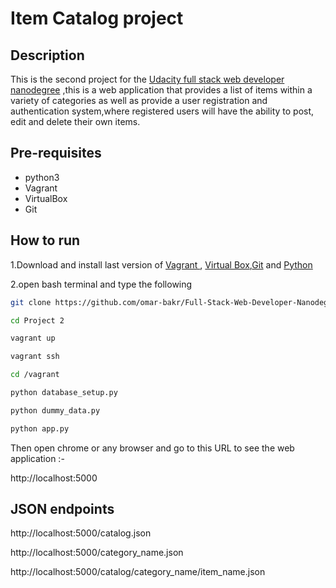 # Item Catalog project
## Description
This is the second project for the [Udacity full stack web developer nanodegree](https://www.udacity.com/course/full-stack-web-developer-nanodegree--nd004) ,this is a web application that provides a list of items within a variety of categories as well as provide a user registration and authentication system,where registered users will have the ability to post, edit and delete their own items.



## Pre-requisites
* python3
* Vagrant
* VirtualBox
* Git


## How to run 
1.Download and install last version of [Vagrant ](https://www.vagrantup.com/), [Virtual Box](https://www.virtualbox.org/wiki/Downloads),[Git](https://git-scm.com/downloads)
and [Python](https://www.python.org/downloads/)

2.open bash terminal and type the following 

```bash
git clone https://github.com/omar-bakr/Full-Stack-Web-Developer-Nanodegree.git

cd Project 2

vagrant up

vagrant ssh

cd /vagrant

python database_setup.py

python dummy_data.py

python app.py

```
Then open chrome or any browser and go to this URL to see the web application :-

http://localhost:5000

## JSON endpoints

http://localhost:5000/catalog.json

http://localhost:5000/category_name.json

http://localhost:5000/catalog/category_name/item_name.json



